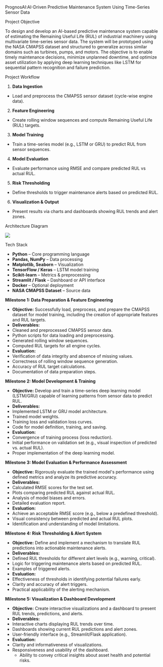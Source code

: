 PrognosAI:AI-Driven Predictive Maintenance System Using Time-Series Sensor Data  

Project Objective  

To design and develop an AI-based predictive maintenance system capable of estimating the Remaining Useful Life (RUL) of industrial machinery using multivariate time-series sensor data. The system will be prototyped using the NASA CMAPSS dataset and structured to generalize across similar domains such as turbines, pumps, and motors. The objective is to enable timely maintenance decisions, minimize unplanned downtime, and optimize asset utilization by applying deep learning techniques like LSTM for sequential pattern recognition and failure prediction.  

Project Workflow  

1. **Data Ingestion**  
- Load and preprocess the CMAPSS sensor dataset (cycle-wise engine data). 
2. **Feature Engineering**  
- Create rolling window sequences and compute Remaining Useful Life (RUL) targets.  
3. **Model Training**  
- Train a time-series model (e.g., LSTM or GRU) to predict RUL from sensor sequences.  
4. **Model Evaluation**  
- Evaluate performance using RMSE and compare predicted RUL vs actual RUL. 
5. **Risk Thresholding**  
- Define thresholds to trigger maintenance alerts based on predicted RUL. 
6. **Visualization & Output**  
- Present results via charts and dashboards showing RUL trends and alert zones. 

Architecture Diagram  

![](Aspose.Words.072c5ff2-ae53-4611-8571-688eb115c598.001.png)

Tech Stack  

- **Python** – Core programming language  
- **Pandas, NumPy** – Data processing  
- **Matplotlib, Seaborn** – Visualization  
- **TensorFlow / Keras** – LSTM model training  
- **Scikit-learn** – Metrics & preprocessing  
- **Streamlit / Flask** – Dashboard or API interface  
- **Docker** – Optional deployment  
- **NASA CMAPSS Dataset** – Source data  

**Milestone 1: Data Preparation & Feature Engineering**  

- **Objective:** Successfully load, preprocess, and prepare the CMAPSS dataset for model training, including the creation of appropriate features and RUL targets.  
- **Deliverables:**  
- Cleaned and preprocessed CMAPSS sensor data.  
- Python scripts for data loading and preprocessing.  
- Generated rolling window sequences.  
- Computed RUL targets for all engine cycles.  
- **Evaluation:**  
- Verification of data integrity and absence of missing values.  
- Correctness of rolling window sequence generation.  
- Accuracy of RUL target calculations.  
- Documentation of data preparation steps.  

**Milestone 2: Model Development & Training**  

- **Objective:** Develop and train a time-series deep learning model (LSTM/GRU) capable of learning patterns from sensor data to predict RUL.  
- **Deliverables:**  
- Implemented LSTM or GRU model architecture.  
- Trained model weights.  
- Training loss and validation loss curves.  
- Code for model definition, training, and saving.  
- **Evaluation:**  
- Convergence of training process (loss reduction).  
- Initial performance on validation set (e.g., visual inspection of predicted vs. actual RUL).  
- Proper implementation of the deep learning model.  

**Milestone 3: Model Evaluation & Performance Assessment**  

- **Objective:** Rigorously evaluate the trained model's performance using defined metrics and analyze its predictive accuracy.  
- **Deliverables:**  
- Calculated RMSE scores for the test set.  
- Plots comparing predicted RUL against actual RUL.  
- Analysis of model biases and errors.  
- Detailed evaluation report.  
- **Evaluation:**  
- Achieve an acceptable RMSE score (e.g., below a predefined threshold). 
- Visual consistency between predicted and actual RUL plots.  
- Identification and understanding of model limitations.  

**Milestone 4: Risk Thresholding & Alert System**  

- **Objective:** Define and implement a mechanism to translate RUL predictions into actionable maintenance alerts.  
- **Deliverables:**  
- Defined RUL thresholds for different alert levels (e.g., warning, critical). 
- Logic for triggering maintenance alerts based on predicted RUL.  
- Examples of triggered alerts.  
- **Evaluation:**  
- Effectiveness of thresholds in identifying potential failures early.  
- Clarity and accuracy of alert triggers.  
- Practical applicability of the alerting mechanism.  

**Milestone 5: Visualization & Dashboard Development**  

- **Objective:** Create interactive visualizations and a dashboard to present RUL trends, predictions, and alerts.  
- **Deliverables:**  
- Interactive charts displaying RUL trends over time. 
- Dashboards showing current RUL predictions and alert zones. 
- User-friendly interface (e.g., Streamlit/Flask application).  
- **Evaluation:**  
- Clarity and informativeness of visualizations.  
- Responsiveness and usability of the dashboard.  
  - Ability to convey critical insights about asset health and potential risks. 
